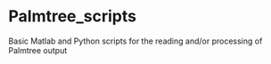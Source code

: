 # Palmtree_scripts
Basic Matlab and Python scripts for the reading and/or processing of Palmtree output
